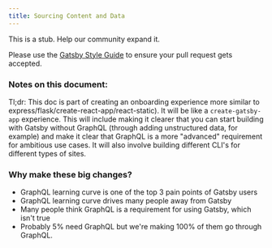 ```yaml
---
title: Sourcing Content and Data
---
```


This is a stub. Help our community expand it.

Please use the [Gatsby Style Guide](/contributing/gatsby-style-guide.md) to ensure your
pull request gets accepted.

### Notes on this document:

Tl;dr: This doc is part of creating an onboarding experience more similar to express/flask/create-react-app/react-static). It will be like a `create-gatsby-app` experience. This will include making it clearer that you can start building with Gatsby without GraphQL (through adding unstructured data, for example) and make it clear that GraphQL is a more "advanced" requirement for ambitious use cases. It will also involve building different CLI's for different types of sites.

### Why make these big changes?

- GraphQL learning curve is one of the top 3 pain points of Gatsby users
- GraphQL learning curve drives many people away from Gatsby
- Many people think GraphQL is a requirement for using Gatsby, which isn't true
- Probably 5% need GraphQL but we're making 100% of them go through GraphQL.

